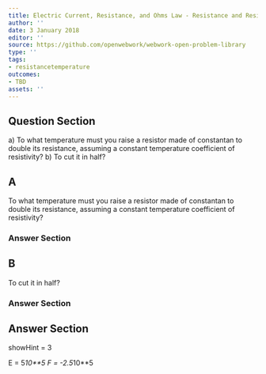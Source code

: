 ```yaml
---
title: Electric Current, Resistance, and Ohms Law - Resistance and Resistivity
author: ''
date: 3 January 2018
editor: ''
source: https://github.com/openwebwork/webwork-open-problem-library
type: ''
tags:
- resistancetemperature
outcomes:
- TBD
assets: ''
---
```


## Question Section 

a) To what temperature must you raise a resistor made of constantan to double its resistance, assuming a constant temperature coefficient of resistivity?
b) To cut it in half?
## A
To what temperature must you raise a resistor made of constantan to double its resistance, assuming a constant temperature coefficient of resistivity?
### Answer Section
## B
To cut it in half?
### Answer Section


## Answer Section

showHint = 3



E = 5*10**5
F = -2.5*10**5